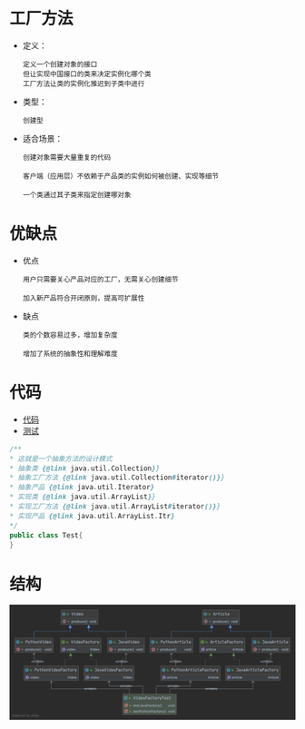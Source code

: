 # 工厂方法

- 定义：

      定义一个创建对象的接口
      但让实现中国接口的类来决定实例化哪个类
      工厂方法让类的实例化推迟到子类中进行

- 类型：
      
      创建型

- 适合场景：

      创建对象需要大量重复的代码
      
      客户端（应用层）不依赖于产品类的实例如何被创建、实现等细节
      
      一个类通过其子类来指定创建哪对象
    

# 优缺点

- 优点

      用户只需要关心产品对应的工厂，无需关心创建细节
    
      加入新产品符合开闭原则，提高可扩展性

- 缺点

      类的个数容易过多，增加复杂度
      
      增加了系统的抽象性和理解难度

# 代码

- [代码](../../../src/main/java/xyz/zzyitj/demo/designpattern/creational/factorymethod)
- [测试](../../../src/test/java/xyz/zzyitj/demo/designpattern/creational/factorymethod/VideoFactoryTest.java)

```java
/**
* 这就是一个抽象方法的设计模式
* 抽象类 {@link java.util.Collection}}
* 抽象工厂方法 {@link java.util.Collection#iterator()}}
* 抽象产品 {@link java.util.Iterator}
* 实现类 {@link java.util.ArrayList}}
* 实现工厂方法 {@link java.util.ArrayList#iterator()}}
* 实现产品 {@link java.util.ArrayList.Itr}
*/
public class Test{
}
```

# 结构
![FactoryMethod](../../../其他/designpattern/creational/FactoryMethod.png)